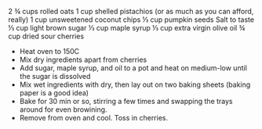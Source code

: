 2 ¾ cups rolled oats
1 cup shelled pistachios (or as much as you can afford, really)
1 cup unsweetened coconut chips
⅓ cup pumpkin seeds
Salt to taste
⅓ cup light brown sugar
⅓ cup maple syrup
⅓ cup extra virgin olive oil
¾ cup dried sour cherries

- Heat oven to 150C
- Mix dry ingredients apart from cherries
- Add sugar, maple syrup, and oil to a pot and heat on medium-low until the sugar is dissolved
- Mix wet ingredients with dry, then lay out on two baking sheets (baking paper is a good idea)
- Bake for 30 min or so, stirring a few times and swapping the trays around for even browining.
- Remove from oven and cool. Toss in cherries.
